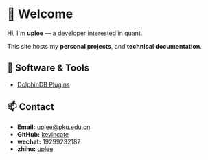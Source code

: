 # 👋 Welcome

Hi, I'm **uplee** — a developer interested in quant.  

This site hosts my **personal projects**, and **technical documentation**.

## 🧰 Software & Tools

- [DolphinDB Plugins](/docs/ddbPlugin/)

## 📫 Contact

- **Email:** uplee@pku.edu.cn  
- **GitHub:** [kevincate](https://github.com/kevincate) 
- **wechat:** 19299232187
- **zhihu:** [uplee](https://www.zhihu.com/people/uplee-70)

